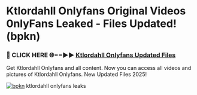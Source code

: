 # Ktlordahll Onlyfans Original Videos 0nlyFans Leaked - Files Updated! (bpkn)

<h3>🔴 CLICK HERE 🌐==►► <a href="https://tinyurl.com/x26r9saj" rel="nofollow">Ktlordahll Onlyfans Updated Files</a></h3>

Get Ktlordahll Onlyfans and all content. Now you can access all videos and pictures of Ktlordahll Onlyfans. New Updated Files 2025!

[![bpkn](https://i.imgur.com/LkgZPqh.gif)](https://tinyurl.com/x26r9saj)
ktlordahll onlyfans leaks